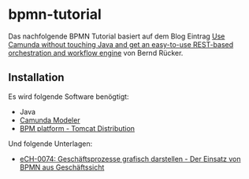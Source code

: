 # bpmn-tutorial

Das nachfolgende BPMN Tutorial basiert auf dem Blog Eintrag [Use Camunda without touching Java and get an easy-to-use REST-based orchestration and workflow engine](https://blog.bernd-ruecker.com/use-camunda-without-touching-java-and-get-an-easy-to-use-rest-based-orchestration-and-workflow-7bdf25ac198e) von Bernd Rücker.

## Installation

Es wird folgende Software benögtigt:

* Java
* [Camunda Modeler](https://camunda.org/download/modeler/)
* [BPM platform - Tomcat Distribution](https://camunda.org/download/)

Und folgende Unterlagen:

* [eCH-0074: Geschäftsprozesse grafisch darstellen - Der Einsatz von BPMN aus Geschäftssicht](https://www.ech.ch/vechweb/page?p=dossier&documentNumber=eCH-0074)


